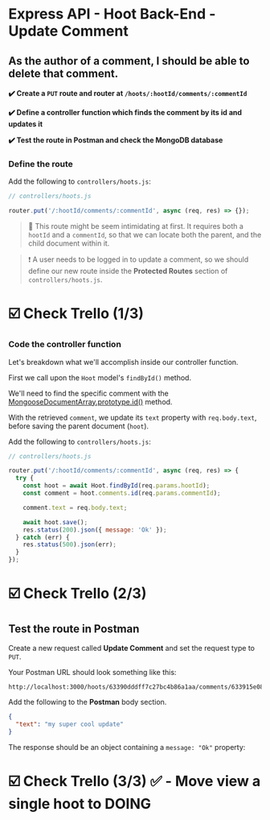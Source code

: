 # Express API - Hoot Back-End - Update Comment

## As the author of a comment, I should be able to delete that comment.

**✔️ Create a `PUT` route and router at `/hoots/:hootId/comments/:commentId`**

**✔️ Define a controller function which finds the comment by its id and updates it**

**✔️ Test the route in Postman and check the MongoDB database**

### Define the route

Add the following to `controllers/hoots.js`:

```js
// controllers/hoots.js

router.put('/:hootId/comments/:commentId', async (req, res) => {});
```

> 🧠 This route might be seem intimidating at first. It requires both a `hootId` and a `commentId`, so that we can locate both the parent, and the child document within it.

> ❗ A user needs to be logged in to update a comment, so we should define our new route inside the **Protected Routes** section of `controllers/hoots.js`.

# ☑️ Check Trello (1/3)

### Code the controller function

Let's breakdown what we'll accomplish inside our controller function.

First we call upon the `Hoot` model's `findById()` method.

We'll need to find the specific comment with the [MongooseDocumentArray.prototype.id()](https://mongoosejs.com/docs/api.html#mongoosedocumentarray_MongooseDocumentArray-id) method. 

With the retrieved `comment`, we update its `text` property with `req.body.text`, before saving the parent document (`hoot`).

Add the following to `controllers/hoots.js`:

```js
// controllers/hoots.js

router.put('/:hootId/comments/:commentId', async (req, res) => {
  try {
    const hoot = await Hoot.findById(req.params.hootId);
    const comment = hoot.comments.id(req.params.commentId);

    comment.text = req.body.text;

    await hoot.save();
    res.status(200).json({ message: 'Ok' });
  } catch (err) {
    res.status(500).json(err);
  }
});
```

# ☑️ Check Trello (2/3)

## Test the route in Postman

Create a new request called **Update Comment** and set the request type to `PUT`.

Your Postman URL should look something like this:

```
http://localhost:3000/hoots/63390dddff7c27bc4b86a1aa/comments/633915e08845c5a891cd4bf2
```

Add the following to the **Postman** body section.

```json
{
  "text": "my super cool update"
}
```

The response should be an object containing a `message: "Ok"` property:

# ☑️ Check Trello (3/3)  ✅ - Move view a single hoot to DOING
